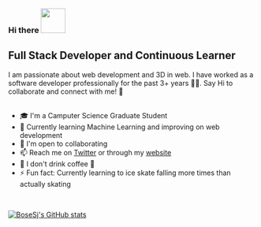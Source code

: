 ### Hi there <img src="https://github.com/TheDudeThatCode/TheDudeThatCode/blob/master/Assets/Hi.gif" width="50" height="50"/>

Full Stack Developer and Continuous Learner
 ---------------------------------
 
I am passionate about web development and 3D in web. I have worked as a software developer professionally for the past 3+ years 👨‍💻. Say Hi to collaborate and connect with me! 🤝
<br>
<br> 
* 🎓  I'm a Camputer Science Graduate Student
* 🧠  Currently learning Machine Learning and improving on web development 
* 🤝  I'm open to collaborating
* 📫  Reach me on [Twitter](https://twitter.com/bsampada_) or through my [website](https://www.sampada.dev/)
* 🍵  I don't drink coffee :shushing_face: 
* ⚡  Fun fact: Currently learning to ice skate falling more times than actually skating

<br>

<p align = "left">
 <a href="http://www.github.com/BoseSj"><img src="https://github-readme-stats-sigma-five.vercel.app/api?username=BoseSj&show_icons=true&theme=dark&line_height=29&hide=stars" alt="BoseSj's GitHub stats" />
 </a>
</p> 

<!--
**sampada04/sampada04** is a ✨ _special_ ✨ repository because its `README.md` (this file) appears on your GitHub profile.

Here are some ideas to get you started:

- 🔭 I’m currently working on ...
- 🌱 I’m currently learning ...
- 👯 I’m looking to collaborate on ...
- 🤔 I’m looking for help with ...
- 💬 Ask me about ...
- 📫 How to reach me: ...
- 😄 Pronouns: ...
- ⚡ Fun fact: ...
-->
